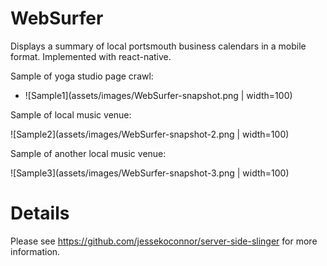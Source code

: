 # WebSurfer
Displays a summary of local portsmouth business calendars in a mobile format. Implemented with react-native. 

Sample of yoga studio page crawl:

* ![Sample1](assets/images/WebSurfer-snapshot.png  | width=100)

Sample of local music venue:

![Sample2](assets/images/WebSurfer-snapshot-2.png | width=100)

Sample of another local music venue:

![Sample3](assets/images/WebSurfer-snapshot-3.png | width=100)


# Details
Please see https://github.com/jessekoconnor/server-side-slinger for more information.

